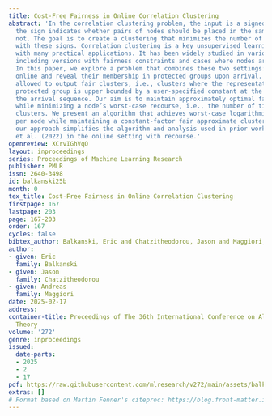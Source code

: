 ```yaml
---
title: Cost-Free Fairness in Online Correlation Clustering
abstract: 'In the correlation clustering problem, the input is a signed graph where
  the sign indicates whether pairs of nodes should be placed in the same cluster or
  not. The goal is to create a clustering that minimizes the number of disagreements
  with these signs. Correlation clustering is a key unsupervised learning problem
  with many practical applications. It has been widely studied in various settings,
  including versions with fairness constraints and cases where nodes arrive online.
  In this paper, we explore a problem that combines these two settings: nodes arrive
  online and reveal their membership in protected groups upon arrival. We are only
  allowed to output fair clusters, i.e., clusters where the representation of each
  protected group is upper bounded by a user-specified constant at the beginning of
  the arrival sequence. Our aim is to maintain approximately optimal fair clustering
  while minimizing a node’s worst-case recourse, i.e., the number of times it changes
  clusters. We present an algorithm that achieves worst-case logarithmic recourse
  per node while maintaining a constant-factor fair approximate clustering. Additionally,
  our approach simplifies the algorithm and analysis used in prior work by Cohen-Addad
  et al. (2022) in the online setting with recourse.'
openreview: XCrvIGhVqO
layout: inproceedings
series: Proceedings of Machine Learning Research
publisher: PMLR
issn: 2640-3498
id: balkanski25b
month: 0
tex_title: Cost-Free Fairness in Online Correlation Clustering
firstpage: 167
lastpage: 203
page: 167-203
order: 167
cycles: false
bibtex_author: Balkanski, Eric and Chatzitheodorou, Jason and Maggiori, Andreas
author:
- given: Eric
  family: Balkanski
- given: Jason
  family: Chatzitheodorou
- given: Andreas
  family: Maggiori
date: 2025-02-17
address:
container-title: Proceedings of The 36th International Conference on Algorithmic Learning
  Theory
volume: '272'
genre: inproceedings
issued:
  date-parts:
  - 2025
  - 2
  - 17
pdf: https://raw.githubusercontent.com/mlresearch/v272/main/assets/balkanski25b/balkanski25b.pdf
extras: []
# Format based on Martin Fenner's citeproc: https://blog.front-matter.io/posts/citeproc-yaml-for-bibliographies/
---
```

